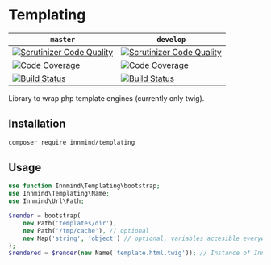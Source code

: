 # Templating

| `master` | `develop` |
|----------|-----------|
| [![Scrutinizer Code Quality](https://scrutinizer-ci.com/g/Innmind/Templating/badges/quality-score.png?b=master)](https://scrutinizer-ci.com/g/Innmind/Templating/?branch=master) | [![Scrutinizer Code Quality](https://scrutinizer-ci.com/g/Innmind/Templating/badges/quality-score.png?b=develop)](https://scrutinizer-ci.com/g/Innmind/Templating/?branch=develop) |
| [![Code Coverage](https://scrutinizer-ci.com/g/Innmind/Templating/badges/coverage.png?b=master)](https://scrutinizer-ci.com/g/Innmind/Templating/?branch=master) | [![Code Coverage](https://scrutinizer-ci.com/g/Innmind/Templating/badges/coverage.png?b=develop)](https://scrutinizer-ci.com/g/Innmind/Templating/?branch=develop) |
| [![Build Status](https://scrutinizer-ci.com/g/Innmind/Templating/badges/build.png?b=master)](https://scrutinizer-ci.com/g/Innmind/Templating/build-status/master) | [![Build Status](https://scrutinizer-ci.com/g/Innmind/Templating/badges/build.png?b=develop)](https://scrutinizer-ci.com/g/Innmind/Templating/build-status/develop) |

Library to wrap php template engines (currently only twig).

## Installation

```sh
composer require innmind/templating
```

## Usage

```php
use function Innmind\Templating\bootstrap;
use Innmind\Templating\Name;
use Innmind\Url\Path;

$render = bootstrap(
    new Path('templates/dir'),
    new Path('/tmp/cache'), // optional
    new Map('string', 'object') // optional, variables accesible everywhere in templates
);
$rendered = $render(new Name('template.html.twig')); // Instance of Innmind\Stream\Readable
```
